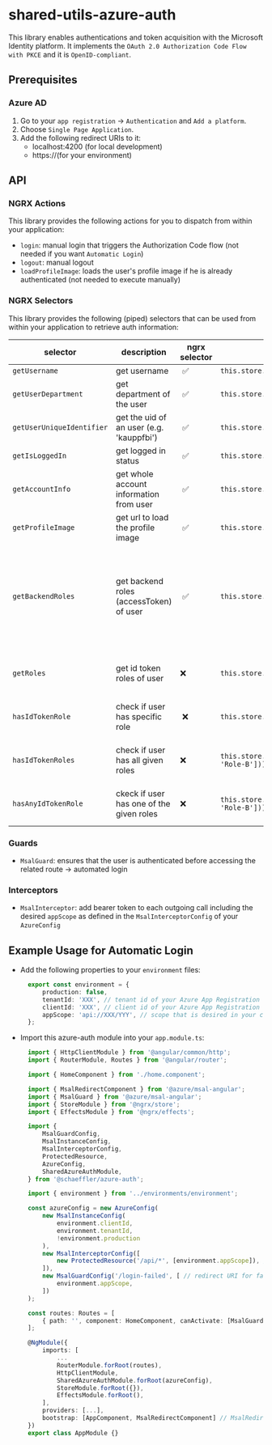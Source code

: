 # shared-utils-azure-auth

This library enables authentications and token acquisition with the Microsoft Identity platform. It implements the `OAuth 2.0 Authorization Code Flow with PKCE` and it is `OpenID-compliant`.

## Prerequisites
### Azure AD

1) Go to your `app registration` -> `Authentication` and `Add a platform`.  
2) Choose `Single Page Application`.  
3) Add the following redirect URIs to it:  
    - localhost:4200 (for local development)
    - https://<your-domain>(for your environment)

## API

### NGRX Actions

This library provides the following actions for you to dispatch from within your application:

- `login`: manual login that triggers the Authorization Code flow (not needed if you want `Automatic Login`)
- `logout`: manual logout
- `loadProfileImage`: loads the user's profile image if he is already authenticated (not needed to execute manually)

### NGRX Selectors

This library provides the following (piped) selectors that can be used from within your application to retrieve auth information:

| selector               | description | ngrx selector  | usage | comment | 
| -----------------------| ------------| ------------------| ----- | ------- |
| `getUsername` | get username | ✅ | `this.store.select(getUsername)` | |
| `getUserDepartment` | get department of the user | ✅ | `this.store.select(getUserDepartment)` | |
| `getUserUniqueIdentifier` | get the uid of an user (e.g. 'kauppfbi') | ✅ | `this.store.select(getUserUniqueIdentifier)` | |
| `getIsLoggedIn` | get logged in status | ✅ | `this.store.select(getIsLoggedIn)` | |
| `getAccountInfo` | get whole account information from user | ✅ | `this.store.select(getAccountInfo)` | |
| `getProfileImage` | get url to load the profile image | ✅ | `this.store.select(getProfileImage)` | |
| `getBackendRoles` | get backend roles (accessToken) of user | ✅  | `this.store.select(getBackendRoles)` | These roles should not be used in AuthGuards or similar. Please only display them to give your user better transparency |
| | | | | | 
| `getRoles` | get id token roles of user | ❌ | `this.store.pipe(getRoles)` | only emits a value when user is logged in | 
| `hasIdTokenRole` | check if user has specific role | ❌ | `this.store.pipe(hasIdTokenRole('BasicRole'))` | only emits a value when user is logged in | 
| `hasIdTokenRoles` | check if user has all given roles | ❌ | `this.store.pipe(hasIdTokenRoles(['Role-A', 'Role-B']))` | only emits a value when user is logged in | 
| `hasAnyIdTokenRole` | ckeck if user has one of the given roles | ❌ | `this.store.pipe(hasAnyIdTokenRole(['Role-A', 'Role-B']))` | only emits a value when user is logged in | 

### Guards

- `MsalGuard`: ensures that the user is authenticated before accessing the related route -> automated login

### Interceptors

- `MsalInterceptor`: add bearer token to each outgoing call including the desired `appScope` as defined in the `MsalInterceptorConfig` of your `AzureConfig`

## Example Usage for Automatic Login

- Add the following properties to your `environment` files:
  ```typescript
    export const environment = {
        production: false, 
        tenantId: 'XXX', // tenant id of your Azure App Registration
        clientId: 'XXX', // client id of your Azure App Registration
        appScope: 'api://XXX/YYY', // scope that is desired in your claim
    };
  ```
- Import this azure-auth module into your `app.module.ts`:
  ```typescript
    import { HttpClientModule } from '@angular/common/http';
    import { RouterModule, Routes } from '@angular/router';

    import { HomeComponent } from './home.component';

    import { MsalRedirectComponent } from '@azure/msal-angular';
    import { MsalGuard } from '@azure/msal-angular';
    import { StoreModule } from '@ngrx/store';
    import { EffectsModule } from '@ngrx/effects';

    import {
        MsalGuardConfig,
        MsalInstanceConfig,
        MsalInterceptorConfig,
        ProtectedResource,
        AzureConfig,
        SharedAzureAuthModule,
    } from '@schaeffler/azure-auth';

    import { environment } from '../environments/environment';

    const azureConfig = new AzureConfig(
        new MsalInstanceConfig(
            environment.clientId,
            environment.tenantId,
            !environment.production
        ),
        new MsalInterceptorConfig([
            new ProtectedResource('/api/*', [environment.appScope]), // the resources the scope is needed
        ]),
        new MsalGuardConfig('/login-failed', [ // redirect URI for failed login requests
            environment.appScope,
        ])
    );

    const routes: Routes = [
        { path: '', component: HomeComponent, canActivate: [MsalGuard] }, // MsalGuard ensures an automated login
    ];

    @NgModule({
        imports: [
            ...
            RouterModule.forRoot(routes),
            HttpClientModule,
            SharedAzureAuthModule.forRoot(azureConfig),
            StoreModule.forRoot({}),
            EffectsModule.forRoot(),
        ],
        providers: [...],
        bootstrap: [AppComponent, MsalRedirectComponent] // MsalRedirectComponent handles redirects of your OAuth 2.0 process
    })
    export class AppModule {}
  ```
